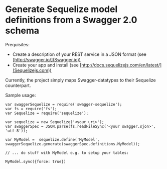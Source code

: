 Generate Sequelize model definitions from a Swagger 2.0 schema
====

Prequisites: 

- Create a description of your REST service in a JSON format (see [http://swagger.io/](Swagger.io)) 
- Create your app and install (see [http://docs.sequelizejs.com/en/latest/](Sequelizejs.com))

Currently, the project simply maps Swagger-datatypes to their Sequelize counterpart.

Sample usage:

```
var swaggerSequelize = require('swagger-sequelize');
var fs = require('fs');
var Sequelize = require('sequelize');

var sequelize = new Sequelize('<your uri>');
var swaggerSpec = JSON.parse(fs.readFileSync('<your swagger.sjon>', 'utf-8'));

var MyModel =  sequelize.define('MyModel', swaggerSequelize.generate(swaggerSpec.definitions.MyModel));

// ... do stuff with MyModel e.g. to setup your tables:

MyModel.sync({force: true})

```